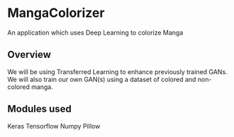 # MangaColorizer
An application which uses Deep Learning to colorize Manga

## Overview
We will be using Transferred Learning to enhance previously trained GANs.
We will also train our own GAN(s) using a dataset of colored and non-colored manga.

## Modules used
Keras
Tensorflow
Numpy
Pillow
